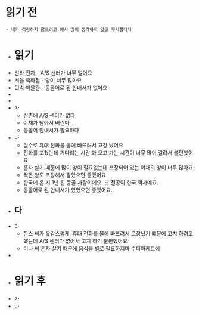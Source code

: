 # 읽기 전
	- 내가 걱정하지 않으려고 해서 많이 생각하지 않고 무시합니다
- # 읽기
- 신라 전자 - A/S 센터가 너무 멀어요
- 서울 백화점 - 양이 너무 많아요
- 민속 박물관 - 몽골어로 된 안내서가 없어요
-
-
- 가
	- 신촌에 A/S 센터가 없다
	- 야채가 남아서 버린다
	- 몽골어 안내서가 필요하다
- 나
	- 실수로 휴대 전화를 물에 빠뜨려서 고장 났어요
	- 전화를 고쳤는데 기다리는 시간 과 오고 가는 시간이 너무 많이 걸려서 불편했어요
	- 혼자 살기 때문에 많이 양이 필요없는데 포장되어 있는 야채의 양이 너무 많아요
	- 적은 양도 포장해서 팔았으면 좋겠어요
	- 한국에 온 지 1년 된 몽골 사람이에요. 또 전공이 한국 역사예요.
	- 몽골어로 된 안내서가 있었으면 좋겠어요.
- 다
	-
- 라
	- 한스 씨가 유감스럽게, 휴대 전화를 물에 빠뜨려서 고장났기 떄문에 고치 하려고 했는데  A/S 센터가 없어서 고치 하기 불편했어요
	- 미나 씨 혼자 살기 때문에 음식을 별로 필요하지마 수퍼마케트에
-
- # 읽기 후
- 가
- 나